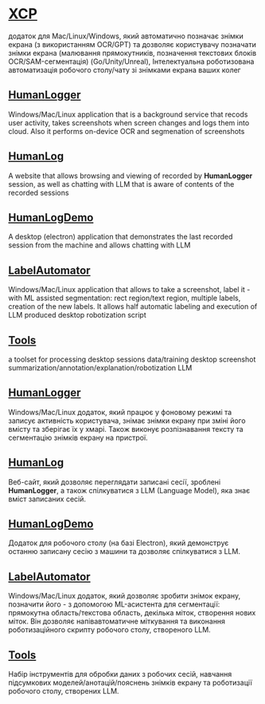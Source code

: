 # [XCP](https://github.com/Kyiv2023/XCP)
додаток для Mac/Linux/Windows, який автоматично позначає знімки екрана (з використанням OCR/GPT) та дозволяє користувачу позначати знімки екрана (малювання прямокутників, позначення текстових блоків OCR/SAM-сегментація) (Go/Unity/Unreal), Інтелектуальна роботизована автоматизація робочого столу/чату зі знімками екрана ваших колег

## [HumanLogger](https://github.com/Kyiv2023/XCP/tree/main/HumanLogger)   

Windows/Mac/Linux application that is a background service that recods user activity, takes screenshots when screen changes and logs them into cloud. Also it performs on-device OCR and segmenation of screenshots

## [HumanLog](https://github.com/Kyiv2023/XCP/tree/main/HumanLog)

A website that allows browsing and viewing of recorded by **HumanLogger** session, as well as chatting with LLM that is aware of contents of the recorded sessions

## [HumanLogDemo](https://github.com/Kyiv2023/XCP/tree/main/HumanLogDemo)

A desktop (electron) application that demonstrates the last recorded session from the  machine and allows chatting with LLM



## [LabelAutomator](https://github.com/Kyiv2023/XCP/tree/main/LabelAutomator)

Windows/Mac/Linux application that allows to take a screenshot, label it - with ML assisted segmentation: rect region/text region, multiple labels, creation of the new labels. It allows half automatic labeling and execution of LLM produced desktop robotization script



## [Tools](https://github.com/Kyiv2023/XCP/tree/main/Tools)

a toolset for processing desktop sessions data/training desktop screenshot summarization/annotation/explanation/robotization LLM



## [HumanLogger](https://github.com/Kyiv2023/XCP/tree/main/HumanLogger)   

Windows/Mac/Linux додаток, який працює у фоновому режимі та записує активність користувача, знімає знімки екрану при зміні його вмісту та зберігає їх у хмарі. Також виконує розпізнавання тексту та сегментацію знімків екрану на пристрої.

## [HumanLog](https://github.com/Kyiv2023/XCP/tree/main/HumanLog)

Веб-сайт, який дозволяє переглядати записані сесії, зроблені **HumanLogger**, а також спілкуватися з LLM (Language Model), яка знає вміст записаних сесій.

## [HumanLogDemo](https://github.com/Kyiv2023/XCP/tree/main/HumanLogDemo)

Додаток для робочого столу (на базі Electron), який демонструє останню записану сесію з машини та дозволяє спілкуватися з LLM.

## [LabelAutomator](https://github.com/Kyiv2023/XCP/tree/main/LabelAutomator)

Windows/Mac/Linux додаток, який дозволяє зробити знімок екрану, позначити його - з допомогою ML-асистента для сегментації: прямокутна область/текстова область, декілька міток, створення нових міток. Він дозволяє напівавтоматичне міткування та виконання роботизаційного скрипту робочого столу, створеного LLM.

## [Tools](https://github.com/Kyiv2023/XCP/tree/main/Tools)

Набір інструментів для обробки даних з робочих сесій, навчання підсумкових моделей/анотацій/пояснень знімків екрану та роботизації робочого столу, створених LLM.

